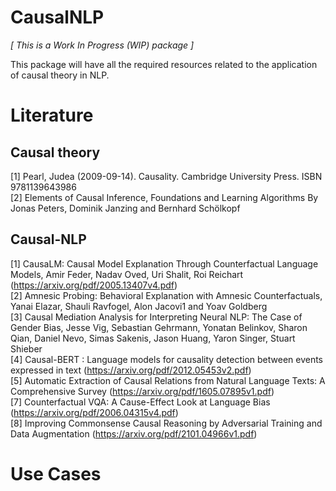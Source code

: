 # CausalNLP

_[ This is a Work In Progress (WIP) package ]_

This package will have all the required resources related to the application of causal theory in NLP.

# Literature

## Causal theory

[1] Pearl, Judea (2009-09-14). Causality. Cambridge University Press. ISBN 9781139643986 <br>
[2] Elements of Causal Inference, Foundations and Learning Algorithms By Jonas Peters, Dominik Janzing and Bernhard Schölkopf

## Causal-NLP

[1] CausaLM: Causal Model Explanation Through Counterfactual Language Models, Amir Feder, Nadav Oved, Uri Shalit, Roi Reichart (https://arxiv.org/pdf/2005.13407v4.pdf) <br>
[2] Amnesic Probing: Behavioral Explanation with Amnesic Counterfactuals, Yanai Elazar, Shauli Ravfogel, Alon Jacovi1 and Yoav Goldberg <br>
[3] Causal Mediation Analysis for Interpreting Neural NLP: The Case of Gender Bias, Jesse Vig, Sebastian Gehrmann, Yonatan Belinkov, Sharon Qian, Daniel Nevo, Simas Sakenis, Jason Huang, Yaron Singer, Stuart Shieber <br>
[4] Causal-BERT : Language models for causality detection between events expressed in text (https://arxiv.org/pdf/2012.05453v2.pdf) <br>
[5] Automatic Extraction of Causal Relations from Natural Language Texts: A Comprehensive Survey (https://arxiv.org/pdf/1605.07895v1.pdf) <br>
[7] Counterfactual VQA: A Cause-Effect Look at Language Bias (https://arxiv.org/pdf/2006.04315v4.pdf) <br>
[8] Improving Commonsense Causal Reasoning by Adversarial Training and Data Augmentation (https://arxiv.org/pdf/2101.04966v1.pdf)

# Use Cases 
